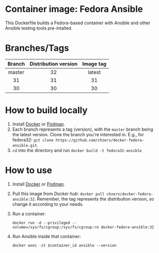# Container image: Fedora Ansible

This Dockerfile builds a Fedora-based container with Ansible and other Ansible testing tools pre-intalled.

# Branches/Tags

| Branch | Distribution version | Image tag |
| :----: | :------------------: | :-------: |
| master |          32          |  latest   |
|   31   |          31          |    31     |
|   30   |          30          |    30     |

# How to build locally

1. Install [Docker](https://docs.docker.com/engine/install/) or [Podman](https://podman.io/getting-started/installation.html).
2. Each branch represents a tag (version), with the `master` branch being the latest version. Clone the branch you're interested in. E.g., for fedora32: `git clone https://github.com/chzerv/docker-fedora-ansible.git`.
3. `cd` into the directory and run `docker build -t fedora32-ansible`

# How to use

1. Install [Docker](https://docs.docker.com/engine/install/) or [Podman](https://podman.io/getting-started/installation.html).
2. Pull this image from _Docker hub_: `docker pull chzerv/docker-fedora-ansible:32`. Remember, the tag represents the distribution version, so change it according to your needs.
3. Run a container:

   ```shell
   docker run -d --privileged --volume=/sys/fs/cgroup:/sys/fs/cgroup:ro docker-fedora-ansible:32
   ```

4. Run Ansible inside that container:

   ```shell
   docker exec -it $container_id ansible --version
   ```
